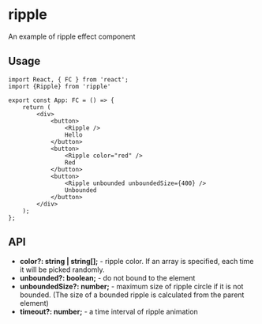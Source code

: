 # ripple

An example of ripple effect component

## Usage

```tsx
import React, { FC } from 'react';
import {Ripple} from 'ripple'

export const App: FC = () => {
    return (
        <div>
            <button>
                <Ripple />
                Hello
            </button>
            <button>
                <Ripple color="red" />
                Red
            </button>
            <button>
                <Ripple unbounded unboundedSize={400} />
                Unbounded
            </button>
        </div>
    );
};

```

## API

 * **color?: string | string[];** - ripple color. If an array is specified, each time it will be picked randomly.
 * **unbounded?: boolean;** - do not bound to the element
 * **unboundedSize?: number;** - maximum size of ripple circle if it is not bounded. (The size of a bounded ripple is calculated from the parent element)
 * **timeout?: number;** - a time interval of ripple animation
